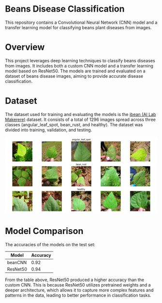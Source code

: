 # Beans Disease Classification
This repository contains a Convolutional Neural Network (CNN) model and a transfer learning model for classifying beans plant diseases from images.

# Overview
This project leverages deep learning techniques to classify beans diseases from images. It includes both a custom CNN model and a transfer learning model
based on ResNet50. The models are trained and evaluated on a dataset of beans disease images, aiming to provide accurate disease classification.

# Dataset
The dataset used for training and evaluating the models is the <a href='https://github.com/AI-Lab-Makerere/ibean/tree/master'>ibean (AI Lab Makerere)</a> dataset. It consists
of a total of 1296 images spread across three classes (angular_leaf_spot, bean_rust, and healthy). The dataset was divided into training, validation, and testing.


<img src='./images/dataset_prev.png'>

# Model Comparison
The accuracies of the models on the test set:

| Model         | Accuracy |
|---------------|----------|
| beanCNN       | 0.92     |
| ResNet50      | 0.94     |

From the table above, ResNet50 produced a higher accuracy than the custom CNN. This is because ResNet50 utilizes pretrained weights and a deeper architecture, 
which allows it to capture more complex features and patterns in the data, leading to better performance in classification tasks.

